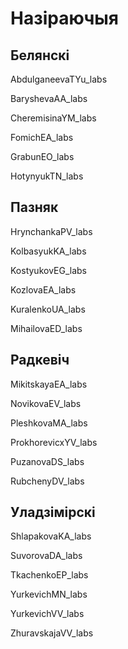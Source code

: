 # Назіраючыя

## Белянскі
AbdulganeevaTYu_labs

BaryshevaAA_labs

CheremisinaYM_labs

FomichEA_labs

GrabunEO_labs

HotynyukTN_labs


## Пазняк
HrynchankaPV_labs

KolbasyukKA_labs

KostyukovEG_labs

KozlovaEA_labs

KuralenkoUA_labs

MihailovaED_labs


## Радкевіч
MikitskayaEA_labs

NovikovaEV_labs

PleshkovaMA_labs

ProkhorevicxYV_labs

PuzanovaDS_labs

RubchenyDV_labs


## Уладзімірскі
ShlapakovaKA_labs

SuvorovaDA_labs

TkachenkoEP_labs

YurkevichMN_labs

YurkevichVV_labs

ZhuravskajaVV_labs
